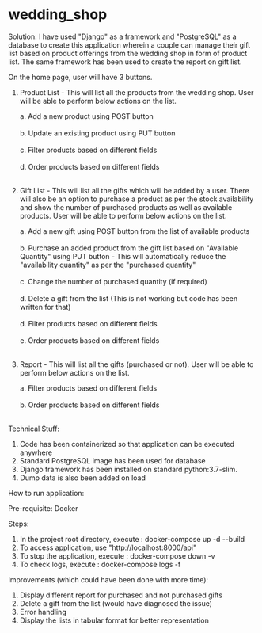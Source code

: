 # wedding_shop

Solution:
I have used "Django" as a framework and "PostgreSQL" as a database to create this application wherein a couple can
manage their gift list based on product offerings from the wedding shop in form of product list. The same framework has
been used to create the report on gift list.

On the home page, user will have 3 buttons.

1. Product List - This will list all the products from the wedding shop. User will be able to perform below
                  actions on the list.

    a. Add a new product using POST button <br></br>
    b. Update an existing product using PUT button <br></br>
    c. Filter products based on different fields <br></br>
    d. Order products based on different fields <br></br>

2. Gift List - This will list all the gifts which will be added by a user. There will also be an option to purchase a
               product as per the stock availability and show the number of purchased products as well as available
               products. User will be able to perform below actions on the list.

    a. Add a new gift using POST button from the list of available products<br></br>
    b. Purchase an added product from the gift list based on "Available Quantity" using PUT button - This will automatically reduce the "availability quantity" as          per the "purchased quantity"<br></br>
    c. Change the number of purchased quantity (if required)<br></br>
    d. Delete a gift from the list (This is not working but code has been written for that)<br></br>
    d. Filter products based on different fields<br></br>
    e. Order products based on different fields<br></br>

3. Report - This will list all the gifts (purchased or not). User will be able to perform below actions on the list.

    a. Filter products based on different fields<br></br>
    b. Order products based on different fields<br></br>


Technical Stuff:
1. Code has been containerized so that application can be executed anywhere
2. Standard PostgreSQL image has been used for database
3. Django framework has been installed on standard python:3.7-slim.
4. Dump data is also been added on load

How to run application:

Pre-requisite:
Docker

Steps:
1. In the project root directory, execute : docker-compose up -d --build
2. To access application, use "http://localhost:8000/api"
3. To stop the application, execute : docker-compose down -v
4. To check logs, execute : docker-compose logs -f


Improvements (which could have been done with more time):
1. Display different report for purchased and not purchased gifts
2. Delete a gift from the list (would have diagnosed the issue)
3. Error handling
4. Display the lists in tabular format for better representation

